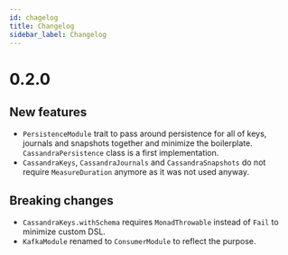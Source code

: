 ```yaml
---
id: chagelog
title: Changelog
sidebar_label: Changelog
---
```


# 0.2.0

## New features

- `PersistenceModule` trait to pass around persistence for all of keys, journals
and snapshots together and minimize the boilerplate. `CassandraPersistence` class
is a first implementation.
- `CassandraKeys`, `CassandraJournals` and `CassandraSnapshots` do not require
`MeasureDuration` anymore as it was not used anyway.

## Breaking changes

- `CassandraKeys.withSchema` requires `MonadThrowable` instead of `Fail` to minimize custom DSL.
- `KafkaModule` renamed to `ConsumerModule` to reflect the purpose.